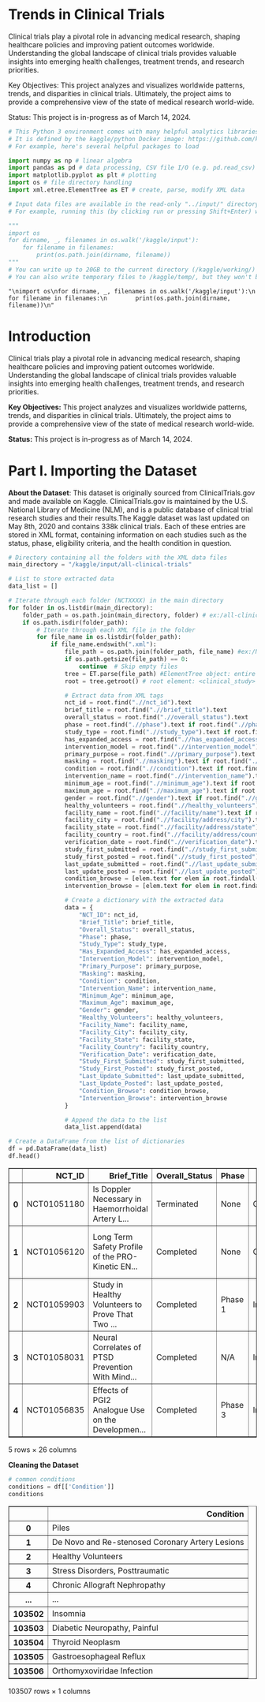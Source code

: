 # Trends in Clinical Trials
Clinical trials play a pivotal role in advancing medical research, shaping healthcare policies and improving patient outcomes worldwide. Understanding the global landscape of clinical trials provides valuable insights into emerging health challenges, treatment trends, and research priorities.

Key Objectives: This project analyzes and visualizes worldwide patterns, trends, and disparities in clinical trials. Ultimately, the project aims to provide a comprehensive view of the state of medical research world-wide.

Status: This project is in-progress as of March 14, 2024.

```python
# This Python 3 environment comes with many helpful analytics libraries installed
# It is defined by the kaggle/python Docker image: https://github.com/kaggle/docker-python
# For example, here's several helpful packages to load

import numpy as np # linear algebra
import pandas as pd # data processing, CSV file I/O (e.g. pd.read_csv)
import matplotlib.pyplot as plt # plotting
import os # file directory handling
import xml.etree.ElementTree as ET # create, parse, modify XML data

# Input data files are available in the read-only "../input/" directory
# For example, running this (by clicking run or pressing Shift+Enter) will list all files under the input directory

"""
import os
for dirname, _, filenames in os.walk('/kaggle/input'):
    for filename in filenames:
        print(os.path.join(dirname, filename))
"""
# You can write up to 20GB to the current directory (/kaggle/working/) that gets preserved as output when you create a version using "Save & Run All" 
# You can also write temporary files to /kaggle/temp/, but they won't be saved outside of the current session
```




    "\nimport os\nfor dirname, _, filenames in os.walk('/kaggle/input'):\n    for filename in filenames:\n        print(os.path.join(dirname, filename))\n"



# **Introduction**
Clinical trials play a pivotal role in advancing medical research, shaping healthcare policies and improving patient outcomes worldwide. Understanding the global landscape of clinical trials provides valuable insights into emerging health challenges, treatment trends, and research priorities.

**Key Objectives:**
This project analyzes and visualizes worldwide patterns, trends, and disparities in clinical trials. Ultimately, the project aims to provide a comprehensive view of the state of medical research world-wide.

**Status:** This project is in-progress as of March 14, 2024.

# **Part I. Importing the Dataset** 

**About the Dataset**:
This dataset is originally sourced from ClinicalTrials.gov and made available on Kaggle. ClinicalTrials.gov is maintained by the U.S. National Library of Medicine (NLM), and is a public database of clinical trial research studies and their results.The Kaggle dataset was last updated on May 8th, 2020 and contains 338k clinical trials. Each of these entries are stored in XML format, containing information on each studies such as the status, phase, eligibility criteria, and the health condition in question. 


```python
# Directory containing all the folders with the XML data files
main_directory = "/kaggle/input/all-clinical-trials"

# List to store extracted data
data_list = []

# Iterate through each folder (NCTXXXX) in the main directory
for folder in os.listdir(main_directory):
    folder_path = os.path.join(main_directory, folder) # ex:/all-clinical-trials/NCT0000
    if os.path.isdir(folder_path): 
        # Iterate through each XML file in the folder
        for file_name in os.listdir(folder_path):
            if file_name.endswith(".xml"):
                file_path = os.path.join(folder_path, file_name) #ex:/NCT0000/NCT0000102.xml
                if os.path.getsize(file_path) == 0:
                    continue  # Skip empty files
                tree = ET.parse(file_path) #ElementTree object: entire XML file
                root = tree.getroot() # root element: <clinical_study>

                # Extract data from XML tags
                nct_id = root.find(".//nct_id").text
                brief_title = root.find(".//brief_title").text
                overall_status = root.find(".//overall_status").text
                phase = root.find(".//phase").text if root.find(".//phase") is not None else None
                study_type = root.find(".//study_type").text if root.find(".//study_type") is not None else None
                has_expanded_access = root.find(".//has_expanded_access").text if root.find(".//has_expanded_access") is not None else None
                intervention_model = root.find(".//intervention_model").text if root.find(".//intervention_model") is not None else None
                primary_purpose = root.find(".//primary_purpose").text if root.find(".//primary_purpose") is not None else None
                masking = root.find(".//masking").text if root.find(".//masking") is not None else None
                condition = root.find(".//condition").text if root.find(".//condition") is not None else None
                intervention_name = root.find(".//intervention_name").text if root.find(".//intervention_name") is not None else None
                minimum_age = root.find(".//minimum_age").text if root.find(".//minimum_age") is not None else None
                maximum_age = root.find(".//maximum_age").text if root.find(".//maximum_age") is not None else None
                gender = root.find(".//gender").text if root.find(".//gender") is not None else None
                healthy_volunteers = root.find(".//healthy_volunteers").text if root.find(".//healthy_volunteers") is not None else None
                facility_name = root.find(".//facility/name").text if root.find(".//facility/name") is not None else None
                facility_city = root.find(".//facility/address/city").text if root.find(".//facility/address/city") is not None else None
                facility_state = root.find(".//facility/address/state").text if root.find(".//facility/address/state") is not None else None
                facility_country = root.find(".//facility/address/country").text if root.find(".//facility/address/country") is not None else None
                verification_date = root.find(".//verification_date").text if root.find(".//verification_date") is not None else None
                study_first_submitted = root.find(".//study_first_submitted").text if root.find(".//study_first_submitted") is not None else None
                study_first_posted = root.find(".//study_first_posted").text if root.find(".//study_first_posted") is not None else None
                last_update_submitted = root.find(".//last_update_submitted").text if root.find(".//last_update_submitted") is not None else None
                last_update_posted = root.find(".//last_update_posted").text if root.find(".//last_update_posted") is not None else None
                condition_browse = [elem.text for elem in root.findall(".//condition_browse/mesh_term")]
                intervention_browse = [elem.text for elem in root.findall(".//intervention_browse/mesh_term")]

                # Create a dictionary with the extracted data
                data = {
                    "NCT_ID": nct_id,
                    "Brief_Title": brief_title,
                    "Overall_Status": overall_status,
                    "Phase": phase,
                    "Study_Type": study_type,
                    "Has_Expanded_Access": has_expanded_access,
                    "Intervention_Model": intervention_model,
                    "Primary_Purpose": primary_purpose,
                    "Masking": masking,
                    "Condition": condition,
                    "Intervention_Name": intervention_name,
                    "Minimum_Age": minimum_age,
                    "Maximum_Age": maximum_age,
                    "Gender": gender,
                    "Healthy_Volunteers": healthy_volunteers,
                    "Facility_Name": facility_name,
                    "Facility_City": facility_city,
                    "Facility_State": facility_state,
                    "Facility_Country": facility_country,
                    "Verification_Date": verification_date,
                    "Study_First_Submitted": study_first_submitted,
                    "Study_First_Posted": study_first_posted,
                    "Last_Update_Submitted": last_update_submitted,
                    "Last_Update_Posted": last_update_posted,
                    "Condition_Browse": condition_browse,
                    "Intervention_Browse": intervention_browse
                }

                # Append the data to the list
                data_list.append(data)

# Create a DataFrame from the list of dictionaries
df = pd.DataFrame(data_list)
df.head()

```




<div>
<style scoped>
    .dataframe tbody tr th:only-of-type {
        vertical-align: middle;
    }

    .dataframe tbody tr th {
        vertical-align: top;
    }

    .dataframe thead th {
        text-align: right;
    }
</style>
<table border="1" class="dataframe">
  <thead>
    <tr style="text-align: right;">
      <th></th>
      <th>NCT_ID</th>
      <th>Brief_Title</th>
      <th>Overall_Status</th>
      <th>Phase</th>
      <th>Study_Type</th>
      <th>Has_Expanded_Access</th>
      <th>Intervention_Model</th>
      <th>Primary_Purpose</th>
      <th>Masking</th>
      <th>Condition</th>
      <th>...</th>
      <th>Facility_City</th>
      <th>Facility_State</th>
      <th>Facility_Country</th>
      <th>Verification_Date</th>
      <th>Study_First_Submitted</th>
      <th>Study_First_Posted</th>
      <th>Last_Update_Submitted</th>
      <th>Last_Update_Posted</th>
      <th>Condition_Browse</th>
      <th>Intervention_Browse</th>
    </tr>
  </thead>
  <tbody>
    <tr>
      <th>0</th>
      <td>NCT01051180</td>
      <td>Is Doppler Necessary in Haemorrhoidal Artery L...</td>
      <td>Terminated</td>
      <td>None</td>
      <td>Observational</td>
      <td>No</td>
      <td>None</td>
      <td>None</td>
      <td>None</td>
      <td>Piles</td>
      <td>...</td>
      <td>Poole</td>
      <td>Dorset</td>
      <td>United Kingdom</td>
      <td>April 2017</td>
      <td>January 15, 2010</td>
      <td>January 18, 2010</td>
      <td>April 3, 2017</td>
      <td>April 5, 2017</td>
      <td>[Hemorrhage]</td>
      <td>[]</td>
    </tr>
    <tr>
      <th>1</th>
      <td>NCT01056120</td>
      <td>Long Term Safety Profile of the PRO-Kinetic EN...</td>
      <td>Completed</td>
      <td>None</td>
      <td>Observational</td>
      <td>No</td>
      <td>None</td>
      <td>None</td>
      <td>None</td>
      <td>De Novo and Re-stenosed Coronary Artery Lesions</td>
      <td>...</td>
      <td>Bruck an der Mur</td>
      <td>NRW</td>
      <td>Austria</td>
      <td>January 2016</td>
      <td>January 25, 2010</td>
      <td>January 26, 2010</td>
      <td>January 29, 2016</td>
      <td>February 1, 2016</td>
      <td>[]</td>
      <td>[]</td>
    </tr>
    <tr>
      <th>2</th>
      <td>NCT01059903</td>
      <td>Study in Healthy Volunteers to Prove That Two ...</td>
      <td>Completed</td>
      <td>Phase 1</td>
      <td>Interventional</td>
      <td>No</td>
      <td>Crossover Assignment</td>
      <td>Basic Science</td>
      <td>None (Open Label)</td>
      <td>Healthy Volunteers</td>
      <td>...</td>
      <td>Moenchengladbach</td>
      <td>NRW</td>
      <td>Germany</td>
      <td>May 2012</td>
      <td>January 28, 2010</td>
      <td>February 1, 2010</td>
      <td>May 15, 2012</td>
      <td>May 22, 2012</td>
      <td>[]</td>
      <td>[Rotigotine]</td>
    </tr>
    <tr>
      <th>3</th>
      <td>NCT01058031</td>
      <td>Neural Correlates of PTSD Prevention With Mind...</td>
      <td>Completed</td>
      <td>N/A</td>
      <td>Interventional</td>
      <td>No</td>
      <td>Parallel Assignment</td>
      <td>Treatment</td>
      <td>None (Open Label)</td>
      <td>Stress Disorders, Posttraumatic</td>
      <td>...</td>
      <td>Decatur</td>
      <td>Georgia</td>
      <td>United States</td>
      <td>November 2013</td>
      <td>January 26, 2010</td>
      <td>January 28, 2010</td>
      <td>November 4, 2013</td>
      <td>November 5, 2013</td>
      <td>[Stress Disorders, Post-Traumatic]</td>
      <td>[]</td>
    </tr>
    <tr>
      <th>4</th>
      <td>NCT01056835</td>
      <td>Effects of PGI2 Analogue Use on the Developmen...</td>
      <td>Completed</td>
      <td>Phase 3</td>
      <td>Interventional</td>
      <td>No</td>
      <td>Parallel Assignment</td>
      <td>Prevention</td>
      <td>None (Open Label)</td>
      <td>Chronic Allograft Nephropathy</td>
      <td>...</td>
      <td>Seoul</td>
      <td>None</td>
      <td>Korea, Republic of</td>
      <td>May 2015</td>
      <td>January 24, 2010</td>
      <td>January 26, 2010</td>
      <td>May 24, 2015</td>
      <td>May 27, 2015</td>
      <td>[Kidney Diseases]</td>
      <td>[Epoprostenol, Tezosentan]</td>
    </tr>
  </tbody>
</table>
<p>5 rows × 26 columns</p>
</div>



**Cleaning the Dataset**


```python
# common conditions
conditions = df[['Condition']]
conditions
```




<div>
<style scoped>
    .dataframe tbody tr th:only-of-type {
        vertical-align: middle;
    }

    .dataframe tbody tr th {
        vertical-align: top;
    }

    .dataframe thead th {
        text-align: right;
    }
</style>
<table border="1" class="dataframe">
  <thead>
    <tr style="text-align: right;">
      <th></th>
      <th>Condition</th>
    </tr>
  </thead>
  <tbody>
    <tr>
      <th>0</th>
      <td>Piles</td>
    </tr>
    <tr>
      <th>1</th>
      <td>De Novo and Re-stenosed Coronary Artery Lesions</td>
    </tr>
    <tr>
      <th>2</th>
      <td>Healthy Volunteers</td>
    </tr>
    <tr>
      <th>3</th>
      <td>Stress Disorders, Posttraumatic</td>
    </tr>
    <tr>
      <th>4</th>
      <td>Chronic Allograft Nephropathy</td>
    </tr>
    <tr>
      <th>...</th>
      <td>...</td>
    </tr>
    <tr>
      <th>103502</th>
      <td>Insomnia</td>
    </tr>
    <tr>
      <th>103503</th>
      <td>Diabetic Neuropathy, Painful</td>
    </tr>
    <tr>
      <th>103504</th>
      <td>Thyroid Neoplasm</td>
    </tr>
    <tr>
      <th>103505</th>
      <td>Gastroesophageal Reflux</td>
    </tr>
    <tr>
      <th>103506</th>
      <td>Orthomyxoviridae Infection</td>
    </tr>
  </tbody>
</table>
<p>103507 rows × 1 columns</p>
</div>


